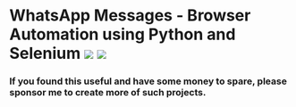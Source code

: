# WhatsApp Messages - Browser Automation using Python and Selenium ![](https://img.shields.io/github/license/sourcerer-io/hall-of-fame.svg?colorB=4EC820) ![](https://img.shields.io/badge/Chaitanya-Vankadaru-red.svg?colorB=4EC820)
### If you found this useful and have some money to spare, please sponsor me to create more of such projects.
